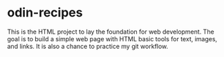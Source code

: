 # odin-recipes

This is the HTML project to lay the foundation for web development. The goal is to build a simple web page with HTML basic tools for text, images, and links. It is also a chance to practice my git workflow.
